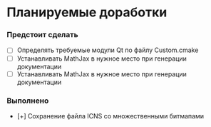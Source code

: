 # Планируемые доработки

### Предстоит сделать

- [ ] Определять требуемые модули Qt по файлу Custom.cmake  
- [ ] Устанавливать MathJax в нужное место при генерации документации  
- [ ] Устанавливать MathJax в нужное место при генерации документации  

### Выполнено

- [+] Сохранение файла ICNS со множественными битмапами
